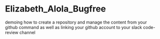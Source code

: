 # Elizabeth_Alola_Bugfree
demoing how to create a repository and manage the content from your github command as well as linking your github account to your slack code-review channel
